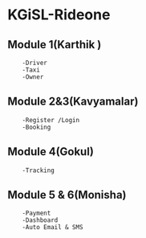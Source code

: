 # KGiSL-Rideone


## Module 1(Karthik )
        -Driver
        -Taxi 
        -Owner
    
## Module 2&3(Kavyamalar)
        -Register /Login
        -Booking


## Module 4(Gokul)
        -Tracking

## Module 5 & 6(Monisha)
        -Payment 
        -Dashboard
        -Auto Email & SMS
